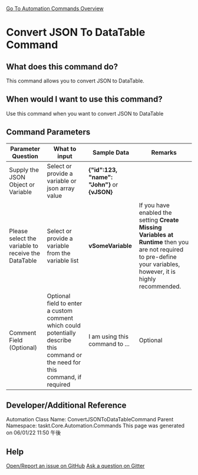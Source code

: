 <!--TITLE: Convert JSON To DataTable Command -->
<!-- SUBTITLE: a command in the JSON Commands group. -->
[Go To Automation Commands Overview](/automation-commands.md)


# Convert JSON To DataTable Command


## What does this command do?
This command allows you to convert JSON to DataTable.


## When would I want to use this command?
Use this command when you want to convert JSON to DataTable


## Command Parameters
| Parameter Question   	| What to input  	|  Sample Data 	| Remarks  	|
| ---                    | ---               | ---           | ---       |
|Supply the JSON Object or Variable|Select or provide a variable or json array value|**{"id":123, "name": "John"}** or **{vJSON}**||
|Please select the variable to receive the DataTable|Select or provide a variable from the variable list|**vSomeVariable**|If you have enabled the setting **Create Missing Variables at Runtime** then you are not required to pre-define your variables, however, it is highly recommended.|
|Comment Field (Optional)|Optional field to enter a custom comment which could potentially describe this command or the need for this command, if required|I am using this command to ...|Optional|








## Developer/Additional Reference
Automation Class Name: ConvertJSONToDataTableCommand
Parent Namespace: taskt.Core.Automation.Commands
This page was generated on 06/01/22 11:50 午後


## Help
[Open/Report an issue on GitHub](https://github.com/saucepleez/taskt/issues/new)
[Ask a question on Gitter](https://gitter.im/taskt-rpa/Lobby)
